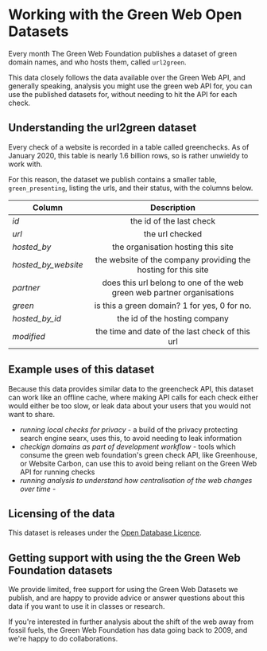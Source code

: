 # Working with the Green Web Open Datasets

Every month The Green Web Foundation publishes a dataset of green domain names, and who hosts them, called `url2green`.

This data closely follows the data available over the Green Web API, and generally speaking, analysis you might use the green web API for, you can use the published datasets for, without needing to hit the API for each check.

## Understanding the url2green dataset

Every check of a website is recorded in a table called greenchecks. As of January 2020, this table is nearly 1.6 billion rows, so is rather unwieldy to work with.

For this reason, the dataset we publish contains a smaller table, `green_presenting`, listing the urls, and their status, with the columns below.

| Column              |                              Description                               |
| ------------------- | :--------------------------------------------------------------------: |
| _id_                |                        the id of the last check                        |
| _url_               |                            the url checked                             |
| _hosted_by_         |                   the organisation hosting this site                   |
| _hosted_by_website_ |     the website of the company providing the hosting for this site     |
| _partner_           | does this url belong to one of the web green web partner organisations |
| _green_             |              is this a green domain? 1 for yes, 0 for no.              |
| _hosted_by_id_      |                     the id of the hosting company                      |
| _modified_          |            the time and date of the last check of this url             |

## Example uses of this dataset

Because this data provides similar data to the greencheck API, this dataset can work like an offline cache, where making API calls for each check either would either be too slow, or leak data about your users that you would not want to share.

- _running local checks for privacy_ - a build of the privacy protecting search engine searx, uses this, to avoid needing to leak information
- _checkign domains as part of development workflow_ - tools which consume the green web foundation's green check API, like Greenhouse, or Website Carbon, can use this to avoid being reliant on the Green Web API for running checks
- _running analysis to understand how centralisation of the web changes over time_ -

## Licensing of the data

This dataset is releases under the [Open Database Licence](https://opendatacommons.org/licenses/odbl/summary/index.html).

## Getting support with using the the Green Web Foundation datasets

We provide limited, free support for using the Green Web Datasets we publish, and are happy to provide advice or answer questions about this data if you want to use it in classes or research.

If you're interested in further analysis about the shift of the web away from fossil fuels, the Green Web Foundation has data going back to 2009, and we're happy to do collaborations.
